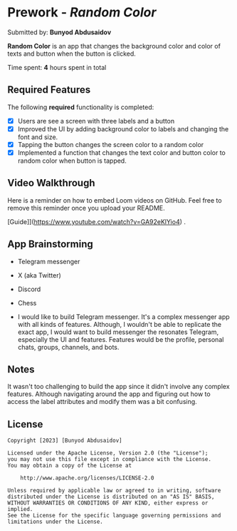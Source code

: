 # Prework - *Random Color*

Submitted by: **Bunyod Abdusaidov**

**Random Color** is an app that changes the background color and color of texts and button when the button is clicked. 

Time spent: **4** hours spent in total

## Required Features

The following **required** functionality is completed:

- [x] Users are see a screen with three labels and a button
- [x] Improved the UI by adding background color to labels and changing the font and size.
- [x] Tapping the button changes the screen color to a random color
- [x] Implemented a function that changes the text color and button color to random color when button is tapped.
 
## Video Walkthrough

Here is a reminder on how to embed Loom videos on GitHub. Feel free to remove this reminder once you upload your README. 

[Guide]](https://www.youtube.com/watch?v=GA92eKlYio4) .

## App Brainstorming 

* Telegram messenger
* X (aka Twitter)
* Discord
* Chess

* I would like to build Telegram messenger. It's a complex messenger app with all kinds of features. Although, I wouldn't be able to replicate the exact app, I would want to build messenger the resonates Telegram, especially the UI and features. Features would be the profile, personal chats, groups, channels, and bots.

## Notes

It wasn't too challenging to build the app since it didn't involve any complex features. Although navigating around the app and figuring out how to access the label attributes and modify them was a bit confusing.

## License

    Copyright [2023] [Bunyod Abdusaidov]

    Licensed under the Apache License, Version 2.0 (the "License");
    you may not use this file except in compliance with the License.
    You may obtain a copy of the License at

        http://www.apache.org/licenses/LICENSE-2.0

    Unless required by applicable law or agreed to in writing, software
    distributed under the License is distributed on an "AS IS" BASIS,
    WITHOUT WARRANTIES OR CONDITIONS OF ANY KIND, either express or implied.
    See the License for the specific language governing permissions and
    limitations under the License.
